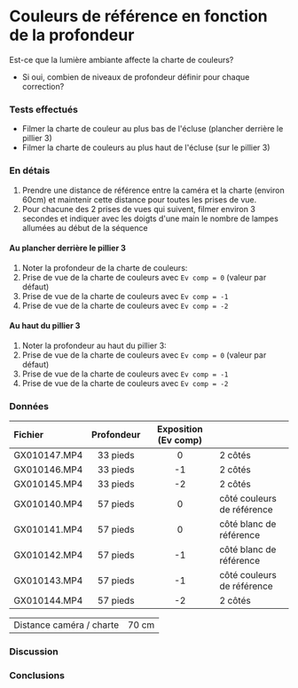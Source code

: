 # Couleurs de référence en fonction de la profondeur

Est-ce que la lumière ambiante affecte la charte de couleurs?

- Si oui, combien de niveaux de profondeur définir pour chaque correction?

### Tests effectués

- Filmer la charte de couleur au plus bas de l'écluse (plancher derrière le pillier 3)
- Filmer la charte de couleurs au plus haut de l'écluse (sur le pillier 3)

### En détais

1. Prendre une distance de référence entre la caméra et la charte (environ 60cm) et maintenir cette distance pour toutes les prises de vue.
2. Pour chacune des 2 prises de vues qui suivent, filmer environ 3 secondes et indiquer avec les doigts d'une main le nombre de lampes allumées au début de la séquence

#### Au plancher derrière le pillier 3

1. Noter la profondeur de la charte de couleurs:
2. Prise de vue de la charte de couleurs avec `Ev comp = 0` (valeur par défaut)
3. Prise de vue de la charte de couleurs avec `Ev comp = -1`
4. Prise de vue de la charte de couleurs avec `Ev comp = -2`

#### Au haut du pillier 3

1. Noter la profondeur au haut du pillier 3:
2. Prise de vue de la charte de couleurs avec `Ev comp = 0` (valeur par défaut)
3. Prise de vue de la charte de couleurs avec `Ev comp = -1`
4. Prise de vue de la charte de couleurs avec `Ev comp = -2`

### Données

| Fichier      | Profondeur | Exposition (Ev comp) |                            |
| :----------- | :--------: | :------------------: | -------------------------- |
| GX010147.MP4 |  33 pieds  |          0           | 2 côtés                    |
| GX010146.MP4 |  33 pieds  |          -1          | 2 côtés                    |
| GX010145.MP4 |  33 pieds  |          -2          | 2 côtés                    |
| GX010140.MP4 |  57 pieds  |          0           | côté couleurs de référence |
| GX010141.MP4 |  57 pieds  |          0           | côté blanc de référence    |
| GX010142.MP4 |  57 pieds  |          -1          | côté blanc de référence    |
| GX010143.MP4 |  57 pieds  |          -1          | côté couleurs de référence |
| GX010144.MP4 |  57 pieds  |          -2          | 2 côtés                    |

|                          |       |
| ------------------------ | ----- |
| Distance caméra / charte | 70 cm |

### Discussion

### Conclusions
